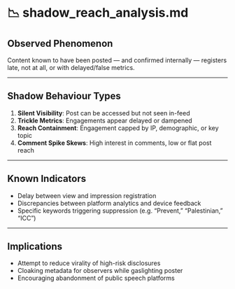 # 📉 shadow_reach_analysis.md

## Observed Phenomenon
Content known to have been posted — and confirmed internally — registers late, not at all, or with delayed/false metrics.

---

## Shadow Behaviour Types

1. **Silent Visibility**: Post can be accessed but not seen in-feed
2. **Trickle Metrics**: Engagements appear delayed or dampened
3. **Reach Containment**: Engagement capped by IP, demographic, or key topic
4. **Comment Spike Skews**: High interest in comments, low or flat post reach

---

## Known Indicators

- Delay between view and impression registration
- Discrepancies between platform analytics and device feedback
- Specific keywords triggering suppression (e.g. “Prevent,” “Palestinian,” “ICC”)

---

## Implications

- Attempt to reduce virality of high-risk disclosures
- Cloaking metadata for observers while gaslighting poster
- Encouraging abandonment of public speech platforms
